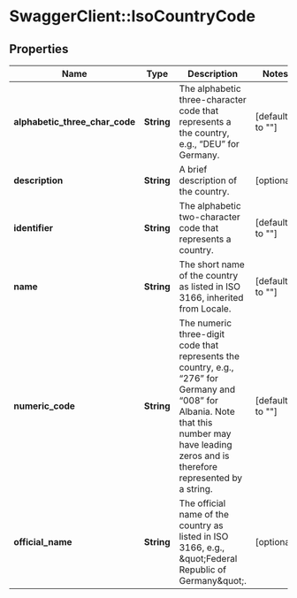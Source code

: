 # SwaggerClient::IsoCountryCode

## Properties
Name | Type | Description | Notes
------------ | ------------- | ------------- | -------------
**alphabetic_three_char_code** | **String** | The alphabetic three-character code that represents a the country, e.g., “DEU” for Germany. | [default to &quot;&quot;]
**description** | **String** | A brief description of the country. | [optional] 
**identifier** | **String** | The alphabetic two-character code that represents a country. | [default to &quot;&quot;]
**name** | **String** | The short name of the country as listed in ISO 3166, inherited from Locale. | [default to &quot;&quot;]
**numeric_code** | **String** | The numeric three-digit code that represents the country, e.g., “276” for Germany and “008” for Albania. Note that this number may have leading zeros and is therefore represented by a string. | [default to &quot;&quot;]
**official_name** | **String** | The official name of the country as listed in ISO 3166, e.g., \&quot;Federal Republic of Germany\&quot;. | [optional] 


